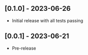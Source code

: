## [0.1.0] - 2023-06-26

- Initial release with all tests passing

## [0.0.1] - 2023-06-21

- Pre-release
